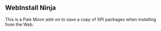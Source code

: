 ## WebInstall Ninja

This is a Pale Moon add-on to save a copy of XPI packages when installing from the Web.
